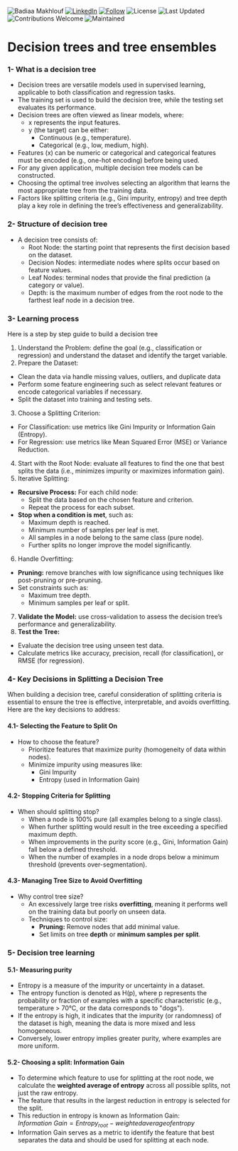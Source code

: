 ![Badiaa Makhlouf](https://img.shields.io/badge/Author-Badiaa%20Makhlouf-green)
[![LinkedIn](https://img.shields.io/badge/LinkedIn-Profile-blue?logo=linkedin)](https://www.linkedin.com/in/badiaa-m-b77032116/)
[![Follow](https://img.shields.io/github/followers/badiaamakhlouf?label=Follow&style=social)](https://github.com/badiaamakhlouf)
![License](https://img.shields.io/badge/License-MIT-red)
![Last Updated](https://img.shields.io/badge/last%20updated-July%202024-brightgreen)
![Contributions Welcome](https://img.shields.io/badge/contributions-welcome-orange.svg)
![Maintained](https://img.shields.io/badge/maintained-yes-blue.svg)
# Decision trees and tree ensembles 
### 1- What is a decision tree
- Decision trees are versatile models used in supervised learning, applicable to both classification and regression tasks.
- The training set is used to build the decision tree, while the testing set evaluates its performance.
- Decision trees are often viewed as linear models, where:
  - x represents the input features.
  - y (the target) can be either:
    - Continuous (e.g., temperature).
    - Categorical (e.g., low, medium, high).
- Features (x) can be numeric or categorical and categorical features must be encoded (e.g., one-hot encoding) before being used.
- For any given application, multiple decision tree models can be constructed.
- Choosing the optimal tree involves selecting an algorithm that learns the most appropriate tree from the training data.
- Factors like splitting criteria (e.g., Gini impurity, entropy) and tree depth play a key role in defining the tree’s effectiveness and generalizability.

### 2- Structure of decision tree 
- A decision tree consists of:
  - Root Node: the starting point that represents the first decision based on the dataset.
  - Decision Nodes: intermediate nodes where splits occur based on feature values.
  - Leaf Nodes: terminal nodes that provide the final prediction (a category or value).
  - Depth: is the maximum number of edges from the root node to the farthest leaf node in a decision tree.

### 3- Learning process 
Here is a step by step guide to build a decision tree 
1. Understand the Problem: define the goal (e.g., classification or regression) and understand the dataset and identify the target variable.
2. Prepare the Dataset:
  - Clean the data via handle missing values, outliers, and duplicate data
  - Perform some feature engineering such as select relevant features or encode categorical variables if necessary.
  - Split the dataset into training and testing sets.
3. Choose a Splitting Criterion:
  - For Classification: use metrics like Gini Impurity or Information Gain (Entropy).
  - For Regression: use metrics like Mean Squared Error (MSE) or Variance Reduction.
4. Start with the Root Node: evaluate all features to find the one that best splits the data (i.e., minimizes impurity or maximizes information gain).
5. Iterative Splitting:
- **Recursive Process:** For each child node:
  - Split the data based on the chosen feature and criterion.
  - Repeat the process for each subset.
- **Stop when a condition is met**, such as:
  - Maximum depth is reached.
  - Minimum number of samples per leaf is met.
  - All samples in a node belong to the same class (pure node).
  - Further splits no longer improve the model significantly.
6. Handle Overfitting:
- **Pruning:** remove branches with low significance using techniques like post-pruning or pre-pruning.
- Set constraints such as:
  - Maximum tree depth.
  - Minimum samples per leaf or split.
7. **Validate the Model:** use cross-validation to assess the decision tree’s performance and generalizability.
8. **Test the Tree:**
  - Evaluate the decision tree using unseen test data.
  - Calculate metrics like accuracy, precision, recall (for classification), or RMSE (for regression).

### 4- Key Decisions in Splitting a Decision Tree
When building a decision tree, careful consideration of splitting criteria is essential to ensure the tree is effective, interpretable, and avoids overfitting. Here are the key decisions to address:
#### 4.1- Selecting the Feature to Split On
- How to choose the feature?
  - Prioritize features that maximize purity (homogeneity of data within nodes).
  - Minimize impurity using measures like:
    - Gini Impurity
    - Entropy (used in Information Gain)
      
#### 4.2- Stopping Criteria for Splitting
- When should splitting stop?
  - When a node is 100% pure (all examples belong to a single class).
  - When further splitting would result in the tree exceeding a specified maximum depth.
  - When improvements in the purity score (e.g., Gini, Information Gain) fall below a defined threshold.
  - When the number of examples in a node drops below a minimum threshold (prevents over-segmentation).

#### 4.3- Managing Tree Size to Avoid Overfitting
- Why control tree size?
  - An excessively large tree risks **overfitting**, meaning it performs well on the training data but poorly on unseen data.
  - Techniques to control size:
    - **Pruning:** Remove nodes that add minimal value.
    - Set limits on tree **depth** or **minimum samples per split**.
   
### 5- Decision tree learning
#### 5.1- Measuring purity
- Entropy is a measure of the impurity or uncertainty in a dataset.
- The entropy function is denoted as H(p), where p represents the probability or fraction of examples with a specific characteristic (e.g., temperature > 70°C, or the data corresponds to "dogs").
- If the entropy is high, it indicates that the impurity (or randomness) of the dataset is high, meaning the data is more mixed and less homogeneous.
- Conversely, lower entropy implies greater purity, where examples are more uniform.

#### 5.2- Choosing a split: Information Gain
- To determine which feature to use for splitting at the root node, we calculate the **weighted average of entropy** across all possible splits, not just the raw entropy.
- The feature that results in the largest reduction in entropy is selected for the split.
- This reduction in entropy is known as Information Gain: $Information \ Gain= Entropy_{root} - weighted average of entropy$
- Information Gain serves as a metric to identify the feature that best separates the data and should be used for splitting at each node.


























